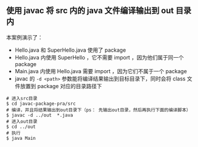 ## 使用 javac 将 src 内的 java 文件编译输出到 out 目录内

本案例演示了：

- Hello.java 和 SuperHello.java 使用了 package
- Hello.java 内使用 SuperHello ，它不需要 import ，因为他们属于同一个 package
- Main.java 内使用 Hello.java 需要 import ，因为它们不属于一个 package
- javac 的 `-d <path>` 参数能将编译结果输出到目标目录下，同时会将 class 文件放置到 package 对应的目录路径下

```shell
# 进入src目录
$ cd javac-package-pra/src
# 编译，并且将结果输出到out目录下（ps： 先输出out目录，然后再执行下面的编译脚本）
$ javac -d ../out  *.java
# 进入out目录
$ cd ../out
# 执行
$ java Main
```
